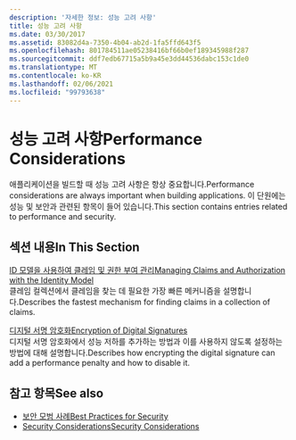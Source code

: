 ```yaml
---
description: '자세한 정보: 성능 고려 사항'
title: 성능 고려 사항
ms.date: 03/30/2017
ms.assetid: 83082d4a-7350-4b04-ab2d-1fa5ffd643f5
ms.openlocfilehash: 801784511ae05238416bf66b0ef189345988f287
ms.sourcegitcommit: ddf7edb67715a5b9a45e3dd44536dabc153c1de0
ms.translationtype: MT
ms.contentlocale: ko-KR
ms.lasthandoff: 02/06/2021
ms.locfileid: "99793638"
---
```

# <a name="performance-considerations"></a><span data-ttu-id="dc689-103">성능 고려 사항</span><span class="sxs-lookup"><span data-stu-id="dc689-103">Performance Considerations</span></span>

<span data-ttu-id="dc689-104">애플리케이션을 빌드할 때 성능 고려 사항은 항상 중요합니다.</span><span class="sxs-lookup"><span data-stu-id="dc689-104">Performance considerations are always important when building applications.</span></span> <span data-ttu-id="dc689-105">이 단원에는 성능 및 보안과 관련된 항목이 들어 있습니다.</span><span class="sxs-lookup"><span data-stu-id="dc689-105">This section contains entries related to performance and security.</span></span>  
  
## <a name="in-this-section"></a><span data-ttu-id="dc689-106">섹션 내용</span><span class="sxs-lookup"><span data-stu-id="dc689-106">In This Section</span></span>  

 [<span data-ttu-id="dc689-107">ID 모델을 사용하여 클레임 및 권한 부여 관리</span><span class="sxs-lookup"><span data-stu-id="dc689-107">Managing Claims and Authorization with the Identity Model</span></span>](managing-claims-and-authorization-with-the-identity-model.md)  
 <span data-ttu-id="dc689-108">클레임 컬렉션에서 클레임을 찾는 데 필요한 가장 빠른 메커니즘을 설명합니다.</span><span class="sxs-lookup"><span data-stu-id="dc689-108">Describes the fastest mechanism for finding claims in a collection of claims.</span></span>  
  
 [<span data-ttu-id="dc689-109">디지털 서명 암호화</span><span class="sxs-lookup"><span data-stu-id="dc689-109">Encryption of Digital Signatures</span></span>](encryption-of-digital-signatures.md)  
 <span data-ttu-id="dc689-110">디지털 서명 암호화에서 성능 저하를 추가하는 방법과 이를 사용하지 않도록 설정하는 방법에 대해 설명합니다.</span><span class="sxs-lookup"><span data-stu-id="dc689-110">Describes how encrypting the digital signature can add a performance penalty and how to disable it.</span></span>  
  
## <a name="see-also"></a><span data-ttu-id="dc689-111">참고 항목</span><span class="sxs-lookup"><span data-stu-id="dc689-111">See also</span></span>

- [<span data-ttu-id="dc689-112">보안 모범 사례</span><span class="sxs-lookup"><span data-stu-id="dc689-112">Best Practices for Security</span></span>](best-practices-for-security-in-wcf.md)
- [<span data-ttu-id="dc689-113">Security Considerations</span><span class="sxs-lookup"><span data-stu-id="dc689-113">Security Considerations</span></span>](security-considerations-in-wcf.md)
